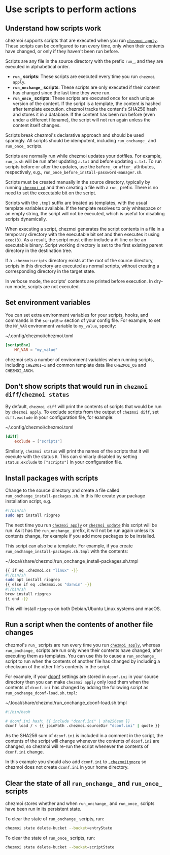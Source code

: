 # Use scripts to perform actions

## Understand how scripts work

chezmoi supports scripts that are executed when you run [`chezmoi
apply`](../../reference/commands/apply/). These scripts can be configured to run every time, only when
their contents have changed, or only if they haven't been run before.

Scripts are any file in the source directory with the prefix `run_`, and
they are executed in alphabetical order.

* **`run_` scripts**: These scripts are executed every time you run `chezmoi apply`.
* **`run_onchange_` scripts**: These scripts are only executed if their content
  has changed since the last time they were run.
* **`run_once_` scripts**: These scripts are executed once for each unique
  version of the content. If the script is a template, the content is hashed after
  template execution. chezmoi tracks the content's SHA256 hash and stores it in
  a database. If the content has been run before (even under a different filename),
  the script will not run again unless the content itself changes.

Scripts break chezmoi's declarative approach and should be used sparingly.
All scripts should be idempotent, including `run_onchange_` and `run_once_` scripts.

Scripts are normally run while chezmoi updates your dotfiles. For example,
`run_b.sh` will be run after updating `a.txt` and before updating `c.txt`.
To run scripts before or after the updates, use the `before_` or `after_`
attributes, respectively, e.g., `run_once_before_install-password-manager.sh`.

Scripts must be created manually in the source directory, typically by running
[`chezmoi cd`](../../reference/commands/cd/) and then creating a file with a `run_` prefix. There is no
need to set the executable bit on the script.

Scripts with the `.tmpl` suffix are treated as templates, with the usual
template variables available. If the template resolves to only whitespace
or an empty string, the script will not be executed, which is useful for
disabling scripts dynamically.

When executing a script, chezmoi generates the script contents in a file in a
temporary directory with the executable bit set and then executes it using `exec(3)`.
As a result, the script must either include a `#!` line or be an executable binary.
Script working directory is set to the first existing parent directory in the
destination tree.

If a `.chezmoiscripts` directory exists at the root of the source directory,
scripts in this directory are executed as normal scripts, without creating
a corresponding directory in the target state.

In verbose mode, the scripts' contents are printed before execution. In dry-run
mode, scripts are not executed.

## Set environment variables

You can set extra environment variables for your scripts, hooks, and commands in
the `scriptEnv` section of your config file. For example, to set the `MY_VAR`
environment variable to `my_value`, specify:

~/.config/chezmoi/chezmoi.toml

```toml
[scriptEnv]
    MY_VAR = "my_value"
```

chezmoi sets a number of environment variables when running scripts, including
`CHEZMOI=1` and common template data like `CHEZMOI_OS` and `CHEZMOI_ARCH`.

## Don't show scripts that would run in `chezmoi diff`/`chezmoi status`

By default, `chezmoi diff` will print the contents of scripts that would be run
by `chezmoi apply`. To exclude scripts from the output of `chezmoi diff`, set
`diff.exclude` in your configuration file, for example:

~/.config/chezmoi/chezmoi.toml

```toml
[diff]
    exclude = ["scripts"]
```

Similarly, `chezmoi status` will print the names of the scripts that it will
execute with the status `R`. This can similarly disabled by setting
`status.exclude` to `["scripts"]` in your configuration file.

## Install packages with scripts

Change to the source directory and create a file called
`run_onchange_install-packages.sh`. In this file create your package
installation script, e.g.

```bash
#!/bin/sh
sudo apt install ripgrep
```

The next time you run [`chezmoi apply`](../../reference/commands/apply/) or [`chezmoi update`](../../reference/commands/update/)
this script will be run. As it has the `run_onchange_` prefix, it will not be
run again unless its contents change, for example if you add more packages to be
installed.

This script can also be a template. For example, if you create
`run_onchange_install-packages.sh.tmpl` with the contents:

~/.local/share/chezmoi/run\_onchange\_install-packages.sh.tmpl

```bash
{{ if eq .chezmoi.os "linux" -}}
#!/bin/sh
sudo apt install ripgrep
{{ else if eq .chezmoi.os "darwin" -}}
#!/bin/sh
brew install ripgrep
{{ end -}}
```

This will install `ripgrep` on both Debian/Ubuntu Linux systems and macOS.

## Run a script when the contents of another file changes

chezmoi's `run_` scripts are run every time you run [`chezmoi apply`](../../reference/commands/apply/),
whereas `run_onchange_` scripts are run only when their contents have changed,
after executing them as templates. You can use this to cause a `run_onchange_`
script to run when the contents of another file has changed by including
a checksum of the other file's contents in the script.

For example, if your [dconf](https://wiki.gnome.org/Projects/dconf) settings are stored in `dconf.ini` in your
source directory then you can make `chezmoi apply` only load them when the
contents of `dconf.ini` has changed by adding the following script as
`run_onchange_dconf-load.sh.tmpl`:

~/.local/share/chezmoi/run\_onchange\_dconf-load.sh.tmpl

```bash
#!/bin/bash

# dconf.ini hash: {{ include "dconf.ini" | sha256sum }}
dconf load / < {{ joinPath .chezmoi.sourceDir "dconf.ini" | quote }}
```

As the SHA256 sum of `dconf.ini` is included in a comment in the script, the
contents of the script will change whenever the contents of `dconf.ini` are
changed, so chezmoi will re-run the script whenever the contents of `dconf.ini`
change.

In this example you should also add `dconf.ini` to [`.chezmoiignore`](../../reference/special-files/chezmoiignore/) so
chezmoi does not create `dconf.ini` in your home directory.

## Clear the state of all `run_onchange_` and `run_once_` scripts

chezmoi stores whether and when `run_onchange_` and `run_once_` scripts have
been run in its persistent state.

To clear the state of `run_onchange_` scripts, run:

```bash
chezmoi state delete-bucket --bucket=entryState
```

To clear the state of `run_once_` scripts, run:

```bash
chezmoi state delete-bucket --bucket=scriptState
```
